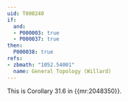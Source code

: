 ```yaml
---
uid: T000240
if:
  and:
  - P000003: true
  - P000037: true
then:
  P000038: true
refs:
- zbmath: "1052.54001"
  name: General Topology (Willard)
---
```


This is Corollary 31.6 in {{mr:2048350}}.
